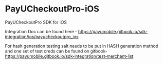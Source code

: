 # PayUCheckoutPro-iOS
PayUCheckoutPro SDK for iOS

Integration Doc can be found here - https://payumobile.gitbook.io/sdk-integration/ios/payucheckoutpro_ios

For hash generation testing salt needs to be put in HASH generation method and one set of test creds can be found on gitbook- https://payumobile.gitbook.io/sdk-integration/test-merchant-list